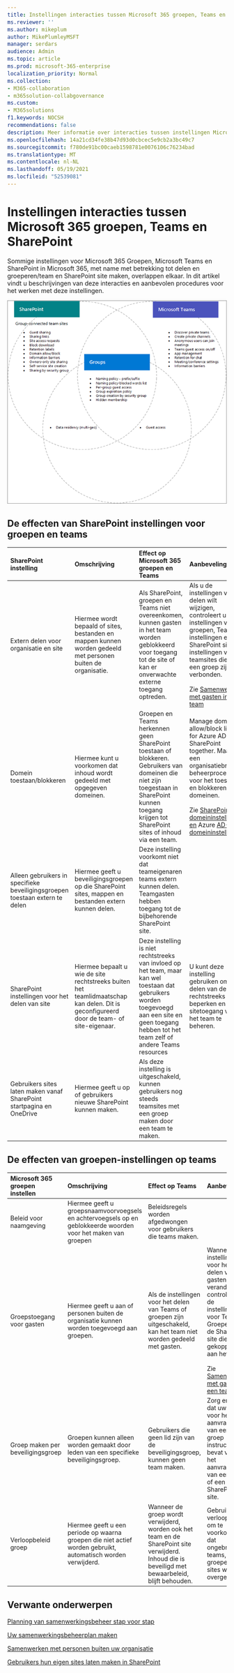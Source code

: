 ```yaml
---
title: Instellingen interacties tussen Microsoft 365 groepen, Teams en SharePoint
ms.reviewer: ''
ms.author: mikeplum
author: MikePlumleyMSFT
manager: serdars
audience: Admin
ms.topic: article
ms.prod: microsoft-365-enterprise
localization_priority: Normal
ms.collection:
- M365-collaboration
- m365solution-collabgovernance
ms.custom:
- M365solutions
f1.keywords: NOCSH
recommendations: false
description: Meer informatie over interacties tussen instellingen Microsoft 365 groepen, Teams en SharePoint
ms.openlocfilehash: 14a21cd34fe38b47d93d0cbcec5e9cb2a3bc49c7
ms.sourcegitcommit: f780de91bc00caeb1598781e0076106c76234bad
ms.translationtype: MT
ms.contentlocale: nl-NL
ms.lasthandoff: 05/19/2021
ms.locfileid: "52539081"
---
```

# <a name="settings-interactions-between-microsoft-365-groups-teams-and-sharepoint"></a>Instellingen interacties tussen Microsoft 365 groepen, Teams en SharePoint

Sommige instellingen voor Microsoft 365 Groepen, Microsoft Teams en SharePoint in Microsoft 365, met name met betrekking tot delen en groeperen/team en SharePoint site maken, overlappen elkaar. In dit artikel vindt u beschrijvingen van deze interacties en aanbevolen procedures voor het werken met deze instellingen.

![Venn-diagram met SharePoint, Teams en groepenfuncties](../media/teams-groups-sharepoint-venn.png)

## <a name="the-effects-of-sharepoint-settings-on-groups-and-teams"></a>De effecten van SharePoint instellingen voor groepen en teams

|SharePoint instelling|Omschrijving|Effect op Microsoft 365 groepen en Teams|Aanbeveling|
|:-----------------|:----------|:---------------------------------------|:-------------|
|Extern delen voor organisatie en site|Hiermee wordt bepaald of sites, bestanden en mappen kunnen worden gedeeld met personen buiten de organisatie.|Als SharePoint, groepen en Teams niet overeenkomen, kunnen gasten in het team worden geblokkeerd voor toegang tot de site of kan er onverwachte externe toegang optreden.|Als u de instellingen voor delen wilt wijzigen, controleert u De instellingen van groepen, Teams instellingen en SharePoint site-instellingen voor teamsites die met een groep zijn verbonden.<br><br> Zie [Samenwerken met gasten in een team](./collaborate-as-team.md)|
|Domein toestaan/blokkeren|Hiermee kunt u voorkomen dat inhoud wordt gedeeld met opgegeven domeinen.|Groepen en Teams herkennen geen SharePoint toestaan of blokkeren. Gebruikers van domeinen die niet zijn toegestaan in SharePoint kunnen toegang krijgen tot SharePoint sites of inhoud via een team.|Manage domain allow/block lists for Azure AD and SharePoint together. Maak een organisatiebreed beheerproces voor het toestaan en blokkeren van domeinen.<br><br>Zie [SharePoint domeininstellingen en](/sharepoint/restricted-domains-sharing) Azure [AD-domeininstellingen](/azure/active-directory/b2b/allow-deny-list)|
|Alleen gebruikers in specifieke beveiligingsgroepen toestaan extern te delen|Hiermee geeft u beveiligingsgroepen op die SharePoint sites, mappen en bestanden extern kunnen delen.|Deze instelling voorkomt niet dat teameigenaren teams extern kunnen delen. Teamgasten hebben toegang tot de bijbehorende SharePoint site.||
|SharePoint instellingen voor het delen van site|Hiermee bepaalt u wie de site rechtstreeks buiten het teamlidmaatschap kan delen. Dit is geconfigureerd door de team- of site-eigenaar.|Deze instelling is niet rechtstreeks van invloed op het team, maar kan wel toestaan dat gebruikers worden toegevoegd aan een site en geen toegang hebben tot het team zelf of andere Teams resources|U kunt deze instelling gebruiken om het delen van de site rechtstreeks te beperken en sitetoegang via het team te beheren.|
|Gebruikers sites laten maken vanaf SharePoint startpagina en OneDrive|Hiermee geeft u op of gebruikers nieuwe SharePoint kunnen maken.|Als deze instelling is uitgeschakeld, kunnen gebruikers nog steeds teamsites met een groep maken door een team te maken.||

## <a name="the-effects-of-groups-settings-on-teams"></a>De effecten van groepen-instellingen op teams

|Microsoft 365 groepen instellen|Omschrijving|Effect op Teams|Aanbeveling|
|:---------------------------|:----------|:--------------|:-------------|
|Beleid voor naamgeving|Hiermee geeft u groepsnaamvoorvoegsels en achtervoegsels op en geblokkeerde woorden voor het maken van groepen|Beleidsregels worden afgedwongen voor gebruikers die teams maken.||
|Groepstoegang voor gasten|Hiermee geeft u aan of personen buiten de organisatie kunnen worden toegevoegd aan groepen.|Als de instellingen voor het delen van Teams of groepen zijn uitgeschakeld, kan het team niet worden gedeeld met gasten.|Wanneer u de instellingen voor het delen van gasten verandert, controleert u de instellingen voor Teams, Groepen en de SharePoint site die is gekoppeld aan het team.<br><br> Zie [Samenwerken met gasten in een team](./collaborate-as-team.md)|
|Groep maken per beveiligingsgroep|Groepen kunnen alleen worden gemaakt door leden van een specifieke beveiligingsgroep.|Gebruikers die geen lid zijn van de beveiligingsgroep, kunnen geen team maken.|Zorg ervoor dat uw proces voor het aanvragen van een groep instructies bevat voor het aanvragen van een team of een SharePoint site.|
|Verloopbeleid groep|Hiermee geeft u een periode op waarna groepen die niet actief worden gebruikt, automatisch worden verwijderd.|Wanneer de groep wordt verwijderd, worden ook het team en de SharePoint site verwijderd. Inhoud die is beveiligd met bewaarbeleid, blijft behouden.|Gebruik verloopbeleid om te voorkomen dat ongebruikte teams, groepen en sites worden overgeslagen.|

## <a name="related-topics"></a>Verwante onderwerpen

[Planning van samenwerkingsbeheer stap voor stap](collaboration-governance-overview.md#collaboration-governance-planning-step-by-step)

[Uw samenwerkingsbeheerplan maken](collaboration-governance-first.md)

[Samenwerken met personen buiten uw organisatie](./collaborate-with-people-outside-your-organization.md)

[Gebruikers hun eigen sites laten maken in SharePoint](/sharepoint/manage-site-creation)
